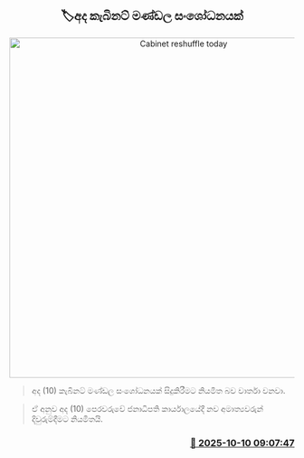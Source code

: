 <p align='center'><b><h2 align='center' title='Cabinet reshuffle today'>🏷අද කැබිනට් මණ්ඩල සංශෝධනයක්</h2></b></p>
<p align='center'><img src='https://helakuru.sgp1.cdn.digitaloceanspaces.com/esana/images/lib/presidential-secretariat[1].jpg' width='600' alt='Cabinet reshuffle today'></p>

> අද (10) කැබිනට් මණ්ඩල සංශෝධනයක් සිදුකිරීමට නියමිත බව වාර්තා වනවා.

> ඒ අනුව අද (10) පෙරවරුවේ ජනාධිපති කාර්යාලයේදී නව අමාත්‍යවරුන් දිවුරුම්දීමට නියමිතයි.



<h3 align='right'><a href='https://www.helakuru.lk/esana/p/114362/'>📅 2025-10-10 09:07:47</a></h3>

